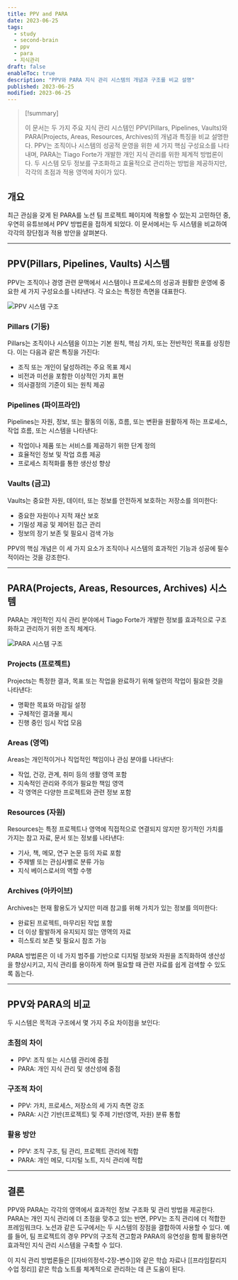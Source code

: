 ```yaml
---
title: PPV and PARA
date: 2023-06-25
tags:
  - study
  - second-brain
  - ppv
  - para
  - 지식관리
draft: false
enableToc: true
description: "PPV와 PARA 지식 관리 시스템의 개념과 구조를 비교 설명"
published: 2023-06-25
modified: 2023-06-25
---
```

> [!summary]
> 
> 이 문서는 두 가지 주요 지식 관리 시스템인 PPV(Pillars, Pipelines, Vaults)와 PARA(Projects, Areas, Resources, Archives)의 개념과 특징을 비교 설명한다. PPV는 조직이나 시스템의 성공적 운영을 위한 세 가지 핵심 구성요소를 나타내며, PARA는 Tiago Forte가 개발한 개인 지식 관리를 위한 체계적 방법론이다. 두 시스템 모두 정보를 구조화하고 효율적으로 관리하는 방법을 제공하지만, 각각의 초점과 적용 영역에 차이가 있다.

## 개요

최근 관심을 갖게 된 PARA를 노션 팀 프로젝트 페이지에 적용할 수 있는지 고민하던 중, 우연히 유튜브에서 PPV 방법론을 접하게 되었다. 이 문서에서는 두 시스템을 비교하여 각각의 장단점과 적용 방안을 살펴본다.

---

## PPV(Pillars, Pipelines, Vaults) 시스템

PPV는 조직이나 경영 관련 문맥에서 시스템이나 프로세스의 성공과 원활한 운영에 중요한 세 가지 구성요소를 나타낸다. 각 요소는 특정한 측면을 대표한다.

![PPV 시스템 구조](https://i.imgur.com/placeholder-for-ppv.png)

### Pillars (기둥)
Pillars는 조직이나 시스템을 이끄는 기본 원칙, 핵심 가치, 또는 전반적인 목표를 상징한다. 이는 다음과 같은 특징을 가진다:

- 조직 또는 개인이 달성하려는 주요 목표 제시
- 비전과 미션을 포함한 이상적인 가치 표현
- 의사결정의 기준이 되는 원칙 제공

### Pipelines (파이프라인)
Pipelines는 자원, 정보, 또는 활동의 이동, 흐름, 또는 변환을 원활하게 하는 프로세스, 작업 흐름, 또는 시스템을 나타낸다:

- 작업이나 제품 또는 서비스를 제공하기 위한 단계 정의
- 효율적인 정보 및 작업 흐름 제공
- 프로세스 최적화를 통한 생산성 향상

### Vaults (금고)
Vaults는 중요한 자원, 데이터, 또는 정보를 안전하게 보호하는 저장소를 의미한다:

- 중요한 자원이나 지적 재산 보호
- 기밀성 제공 및 제어된 접근 관리
- 정보의 장기 보존 및 필요시 검색 가능

PPV의 핵심 개념은 이 세 가지 요소가 조직이나 시스템의 효과적인 기능과 성공에 필수적이라는 것을 강조한다.

---

## PARA(Projects, Areas, Resources, Archives) 시스템

PARA는 개인적인 지식 관리 분야에서 Tiago Forte가 개발한 정보를 효과적으로 구조화하고 관리하기 위한 조직 체계다.

![PARA 시스템 구조](https://i.imgur.com/placeholder-for-para.png)

### Projects (프로젝트)
Projects는 특정한 결과, 목표 또는 작업을 완료하기 위해 일련의 작업이 필요한 것을 나타낸다:

- 명확한 목표와 마감일 설정
- 구체적인 결과물 제시
- 진행 중인 임시 작업 모음

### Areas (영역)
Areas는 개인적이거나 직업적인 책임이나 관심 분야를 나타낸다:

- 작업, 건강, 관계, 취미 등의 생활 영역 포함
- 지속적인 관리와 주의가 필요한 책임 영역
- 각 영역은 다양한 프로젝트와 관련 정보 포함

### Resources (자원)
Resources는 특정 프로젝트나 영역에 직접적으로 연결되지 않지만 장기적인 가치를 가지는 참고 자료, 문서 또는 정보를 나타낸다:

- 기사, 책, 메모, 연구 논문 등의 자료 포함
- 주제별 또는 관심사별로 분류 가능
- 지식 베이스로서의 역할 수행

### Archives (아카이브)
Archives는 현재 활용도가 낮지만 미래 참고를 위해 가치가 있는 정보를 의미한다:

- 완료된 프로젝트, 마무리된 작업 포함
- 더 이상 활발하게 유지되지 않는 영역의 자료
- 히스토리 보존 및 필요시 참조 가능

PARA 방법론은 이 네 가지 범주를 기반으로 디지털 정보와 자원을 조직화하여 생산성을 향상시키고, 지식 관리를 용이하게 하며 필요할 때 관련 자료를 쉽게 검색할 수 있도록 돕는다.

---

## PPV와 PARA의 비교

두 시스템은 목적과 구조에서 몇 가지 주요 차이점을 보인다:

### 초점의 차이
- PPV: 조직 또는 시스템 관리에 중점
- PARA: 개인 지식 관리 및 생산성에 중점

### 구조적 차이
- PPV: 가치, 프로세스, 저장소의 세 가지 측면 강조
- PARA: 시간 기반(프로젝트) 및 주제 기반(영역, 자원) 분류 통합

### 활용 방안
- PPV: 조직 구조, 팀 관리, 프로젝트 관리에 적합
- PARA: 개인 메모, 디지털 노트, 지식 관리에 적합

---

## 결론

PPV와 PARA는 각각의 영역에서 효과적인 정보 구조화 및 관리 방법을 제공한다. PARA는 개인 지식 관리에 더 초점을 맞추고 있는 반면, PPV는 조직 관리에 더 적합한 프레임워크다. 노션과 같은 도구에서는 두 시스템의 장점을 결합하여 사용할 수 있다. 예를 들어, 팀 프로젝트의 경우 PPV의 구조적 견고함과 PARA의 유연성을 함께 활용하면 효과적인 지식 관리 시스템을 구축할 수 있다.

이 지식 관리 방법론들은 [[자바의정석-2장-변수]]와 같은 학습 자료나 [[프라임칼리지 수업 정리]] 같은 학습 노트를 체계적으로 관리하는 데 큰 도움이 된다. 